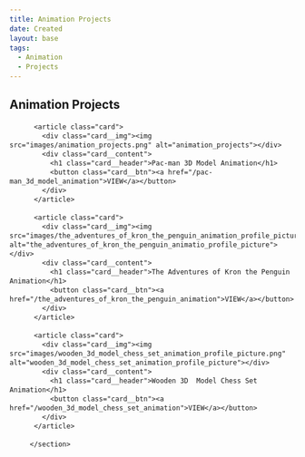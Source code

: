 ```yaml
---
title: Animation Projects
date: Created
layout: base
tags:
  - Animation
  - Projects
---
```


<h2 class="section-head">Animation Projects</h2>
        <section class="grid">          

          <article class="card">
            <div class="card__img"><img src="images/animation_projects.png" alt="animation_projects"></div>
            <div class="card__content">
              <h1 class="card__header">Pac-man 3D Model Animation</h1>
              <button class="card__btn"><a href="/pac-man_3d_model_animation">VIEW</a></button>
            </div>
          </article>

          <article class="card">
            <div class="card__img"><img src="images/the_adventures_of_kron_the_penguin_animation_profile_picture.png" alt="the_adventures_of_kron_the_penguin_animatio_profile_picture"></div>
            <div class="card__content">
              <h1 class="card__header">The Adventures of Kron the Penguin Animation</h1>
              <button class="card__btn"><a href="/the_adventures_of_kron_the_penguin_animation">VIEW</a></button>
            </div>
          </article>

          <article class="card">
            <div class="card__img"><img src="images/wooden_3d_model_chess_set_animation_profile_picture.png" alt="wooden_3d_model_chess_set_animation_profile_picture"></div>
            <div class="card__content">
              <h1 class="card__header">Wooden 3D  Model Chess Set Animation</h1>
              <button class="card__btn"><a href="/wooden_3d_model_chess_set_animation">VIEW</a></button>
            </div>
          </article>
      
         </section>